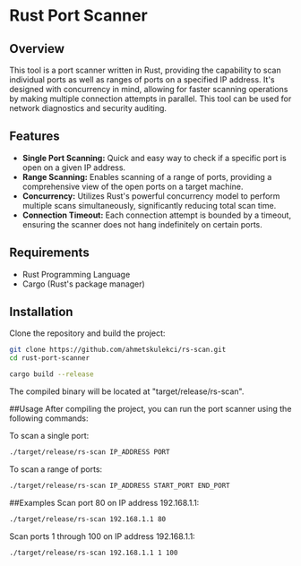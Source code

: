 # Rust Port Scanner

## Overview
This tool is a port scanner written in Rust, providing the capability to scan individual ports as well as ranges of ports on a specified IP address. It's designed with concurrency in mind, allowing for faster scanning operations by making multiple connection attempts in parallel. This tool can be used for network diagnostics and security auditing.

## Features
- **Single Port Scanning:** Quick and easy way to check if a specific port is open on a given IP address.
- **Range Scanning:** Enables scanning of a range of ports, providing a comprehensive view of the open ports on a target machine.
- **Concurrency:** Utilizes Rust's powerful concurrency model to perform multiple scans simultaneously, significantly reducing total scan time.
- **Connection Timeout:** Each connection attempt is bounded by a timeout, ensuring the scanner does not hang indefinitely on certain ports.

## Requirements
- Rust Programming Language
- Cargo (Rust's package manager)

## Installation
Clone the repository and build the project:
```bash
git clone https://github.com/ahmetskulekci/rs-scan.git
cd rust-port-scanner

cargo build --release
```
The compiled binary will be located at "target/release/rs-scan".

##Usage
After compiling the project, you can run the port scanner using the following commands:

To scan a single port:
```bash
./target/release/rs-scan IP_ADDRESS PORT
```
To scan a range of ports:
```bash
./target/release/rs-scan IP_ADDRESS START_PORT END_PORT
```

##Examples
Scan port 80 on IP address 192.168.1.1:
```bash
./target/release/rs-scan 192.168.1.1 80
```

Scan ports 1 through 100 on IP address 192.168.1.1:
```bash
./target/release/rs-scan 192.168.1.1 1 100
```

